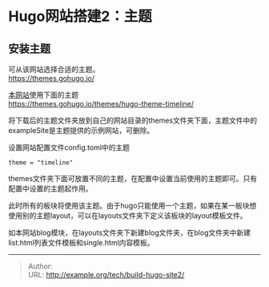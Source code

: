 # Hugo网站搭建2：主题


## 安装主题

可从该网站选择合适的主题。  
https://themes.gohugo.io/


[本网站](https://avgle.top/pages/)使用下面的主题  
https://themes.gohugo.io/themes/hugo-theme-timeline/

将下载后的主题文件夹放到自己的网站目录的themes文件夹下面，主题文件中的exampleSite是主题提供的示例网站，可删除。

设置网站配置文件config.toml中的主题
```
theme = "timeline"
```

themes文件夹下面可放置不同的主题，在配置中设置当前使用的主题即可。只有配置中设置的主题起作用。  


此时所有的板块将使用该主题。由于hugo只能使用一个主题，如果在某一板块想使用别的主题layout，可以在layouts文件夹下定义该板块的layout模板文件。

如本网站blog模块，在layouts文件夹下新建blog文件夹，在blog文件夹中新建list.html列表文件模板和single.html内容模板。




---

> Author:   
> URL: http://example.org/tech/build-hugo-site2/  

